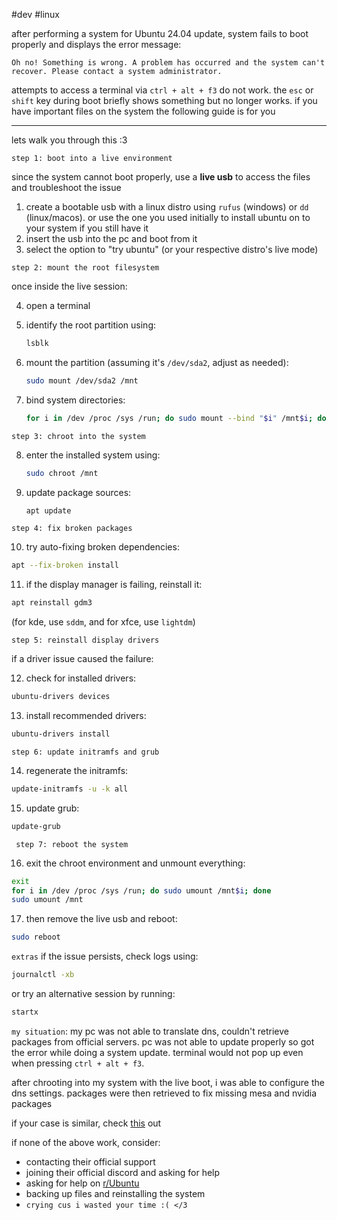 #dev #linux 

after performing a system for Ubuntu 24.04 update, system fails to boot properly and displays the error message:

```
Oh no! Something is wrong. A problem has occurred and the system can't recover. Please contact a system administrator.
```

attempts to access a terminal via `ctrl + alt + f3` do not work. the `esc` or `shift` key during boot briefly shows something but no longer works. if you have important files on the system the following guide is for you

---

lets walk you through this :3

`step 1: boot into a live environment`

since the system cannot boot properly, use a **live usb** to access the files and troubleshoot the issue

1. create a bootable usb with a linux distro using `rufus` (windows) or `dd` (linux/macos). or use the one you used initially to install ubuntu on to your system if you still have it
2. insert the usb into the pc and boot from it
3. select the option to "try ubuntu" (or your respective distro's live mode)

`step 2: mount the root filesystem`

once inside the live session:

4. open a terminal
5. identify the root partition using:
    
    ```bash
    lsblk
    ```
    
6. mount the partition (assuming it's `/dev/sda2`, adjust as needed):
    
    ```bash
    sudo mount /dev/sda2 /mnt
    ```
    
7. bind system directories:
    
    ```bash
    for i in /dev /proc /sys /run; do sudo mount --bind "$i" /mnt$i; done
    ```
    

`step 3: chroot into the system`

8. enter the installed system using:
    
    ```bash
    sudo chroot /mnt
    ```
    
9. update package sources:
    
    ```bash
    apt update
    ```
    

`step 4: fix broken packages`

10. try auto-fixing broken dependencies:

```bash
apt --fix-broken install
```

11. if the display manager is failing, reinstall it:

```bash
apt reinstall gdm3
```

(for kde, use `sddm`, and for xfce, use `lightdm`)


`step 5: reinstall display drivers`

if a driver issue caused the failure:

12. check for installed drivers:

```bash
ubuntu-drivers devices
```

13. install recommended drivers:

```bash
ubuntu-drivers install
```

`step 6: update initramfs and grub`

14. regenerate the initramfs:

```bash
update-initramfs -u -k all
```

15. update grub:

```bash
update-grub
```


` step 7: reboot the system`

16. exit the chroot environment and unmount everything:

```bash
exit
for i in /dev /proc /sys /run; do sudo umount /mnt$i; done
sudo umount /mnt
```

17. then remove the live usb and reboot:

```bash
sudo reboot
```

`extras`
if the issue persists, check logs using:

```bash
journalctl -xb
```

or try an alternative session by running:

```bash
startx
```

`my situation`:
my pc was not able to translate dns, couldn't retrieve packages from official servers. pc was not able to update properly so got the error while doing a system update. terminal would not pop up even when pressing `ctrl + alt + f3`. 

after chrooting into my system with the live boot, i was able to configure the dns settings. packages were then retrieved to fix missing mesa and nvidia packages

if your case is similar, check [this](https://www.reddit.com/r/Ubuntu/comments/1cd86l4/no_connection_after_upgrading_to_2404_lts/) out

if none of the above work, consider:
- contacting their official support
- joining their official discord and asking for help
- asking for help on [r/Ubuntu](https://www.reddit.com/r/Ubuntu/)
- backing up files and reinstalling the system
- `crying cus i wasted your time :( </3`

